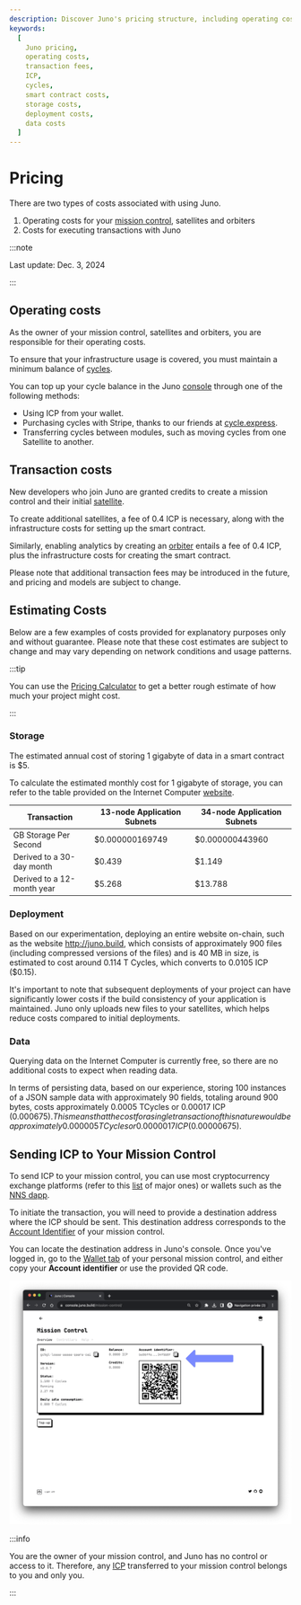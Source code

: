 ```yaml
---
description: Discover Juno's pricing structure, including operating costs, transaction fees, and cost examples. Learn how to manage and optimize your expenses.
keywords:
  [
    Juno pricing,
    operating costs,
    transaction fees,
    ICP,
    cycles,
    smart contract costs,
    storage costs,
    deployment costs,
    data costs
  ]
---
```


# Pricing

There are two types of costs associated with using Juno.

1. Operating costs for your [mission control], satellites and orbiters
2. Costs for executing transactions with Juno

:::note

Last update: Dec. 3, 2024

:::

## Operating costs

As the owner of your mission control, satellites and orbiters, you are responsible for their operating costs.

To ensure that your infrastructure usage is covered, you must maintain a minimum balance of [cycles](terminology.md#cycles).

You can top up your cycle balance in the Juno [console](https://console.juno.build/) through one of the following methods:

- Using ICP from your wallet.
- Purchasing cycles with Stripe, thanks to our friends at [cycle.express](https://cycle.express).
- Transferring cycles between modules, such as moving cycles from one Satellite to another.

## Transaction costs

New developers who join Juno are granted credits to create a mission control and their initial [satellite].

To create additional satellites, a fee of 0.4 ICP is necessary, along with the infrastructure costs for setting up the smart contract.

Similarly, enabling analytics by creating an [orbiter] entails a fee of 0.4 ICP, plus the infrastructure costs for creating the smart contract.

Please note that additional transaction fees may be introduced in the future, and pricing and models are subject to change.

## Estimating Costs

Below are a few examples of costs provided for explanatory purposes only and without guarantee. Please note that these cost estimates are subject to change and may vary depending on network conditions and usage patterns.

:::tip

You can use the [Pricing Calculator](https://internetcomputer.org/docs/current/developer-docs/cost-estimations-and-examples) to get a better rough estimate of how much your project might cost.

:::

### Storage

The estimated annual cost of storing 1 gigabyte of data in a smart contract is $5.

To calculate the estimated monthly cost for 1 gigabyte of storage, you can refer to the table provided on the Internet Computer [website](https://internetcomputer.org/docs/current/developer-docs/gas-cost).

| Transaction                | 13-node Application Subnets  | 34-node Application Subnets  |
| -------------------------- |------------------------------|------------------------------|
| GB Storage Per Second      | $0.000000169749              | $0.000000443960              |
| Derived to a 30-day month  | $0.439                       | $1.149                       |
| Derived to a 12-month year | $5.268                       | $13.788                      |

### Deployment

Based on our experimentation, deploying an entire website on-chain, such as the website http://juno.build, which consists of approximately 900 files (including compressed versions of the files) and is 40 MB in size, is estimated to cost around 0.114 T Cycles, which converts to 0.0105 ICP ($0.15).

It's important to note that subsequent deployments of your project can have significantly lower costs if the build consistency of your application is maintained. Juno only uploads new files to your satellites, which helps reduce costs compared to initial deployments.

### Data

Querying data on the Internet Computer is currently free, so there are no additional costs to expect when reading data.

In terms of persisting data, based on our experience, storing 100 instances of a JSON sample data with approximately 90 fields, totaling around 900 bytes, costs approximately 0.0005 TCycles or 0.00017 ICP ($0.000675). This means that the cost for a single transaction of this nature would be approximately 0.000005 TCycles or 0.0000017 ICP ($0.00000675).

## Sending ICP to Your Mission Control

To send ICP to your mission control, you can use most cryptocurrency exchange platforms (refer to this [list](https://coinranking.com/fr/coin/aMNLwaUbY+internetcomputerdfinity-icp/exchanges) of major ones) or wallets such as the [NNS dapp](https://nns.internetcomputer.org/).

To initiate the transaction, you will need to provide a destination address where the ICP should be sent. This destination address corresponds to the [Account Identifier](./terminology.md#account-identifier) of your mission control.

You can locate the destination address in Juno's console. Once you've logged in, go to the [Wallet tab](https://console.juno.build/mission-control/?tab=wallet) of your personal mission control, and either copy your **Account identifier** or use the provided QR code.

![Where to find the account identifier of your mission control](./img/account-identifier.webp)

:::info

You are the owner of your mission control, and Juno has no control or access to it. Therefore, any [ICP](terminology.md#icp) transferred to your mission control belongs to you and only you.

:::

[mission control]: terminology.md#mission-control
[satellite]: terminology.md#satellite
[orbiter]: terminology.md#orbiter
